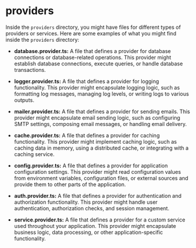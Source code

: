 # providers

Inside the `providers` directory, you might have files for different types of providers or services. Here are some examples of what you might find inside the `providers` directory:

- **database.provider.ts:** A file that defines a provider for database connections or database-related operations. This provider might establish database connections, execute queries, or handle database transactions.

- **logger.provider.ts:** A file that defines a provider for logging functionality. This provider might encapsulate logging logic, such as formatting log messages, managing log levels, or writing logs to various outputs.

- **mailer.provider.ts:** A file that defines a provider for sending emails. This provider might encapsulate email sending logic, such as configuring SMTP settings, composing email messages, or handling email delivery.

- **cache.provider.ts:** A file that defines a provider for caching functionality. This provider might implement caching logic, such as caching data in memory, using a distributed cache, or integrating with a caching service.

- **config.provider.ts:** A file that defines a provider for application configuration settings. This provider might read configuration values from environment variables, configuration files, or external sources and provide them to other parts of the application.

- **auth.provider.ts:** A file that defines a provider for authentication and authorization functionality. This provider might handle user authentication, authorization checks, and session management.

- **service.provider.ts:** A file that defines a provider for a custom service used throughout your application. This provider might encapsulate business logic, data processing, or other application-specific functionality.
